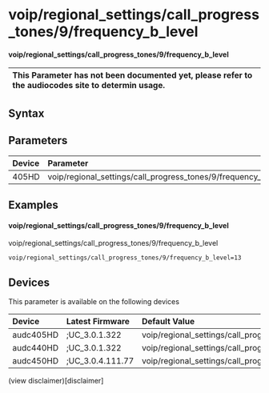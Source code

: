 ﻿---
description: voip/regional_settings/call_progress_tones/9/frequency_b_level
search: false
---

# voip/regional_settings/call_progress_tones/9/frequency_b_level

#### voip/regional_settings/call_progress_tones/9/frequency_b_level


| This Parameter has not been documented yet, please refer to the audiocodes site to determin usage.  | 
| :--- |

## Syntax

## Parameters
|Device|Parameter|value|Description|
|:---|:---|:---|:---|
| 405HD | voip/regional_settings/call_progress_tones/9/frequency_b_level |  |  |

## Examples
#### voip/regional_settings/call_progress_tones/9/frequency_b_level

voip/regional_settings/call_progress_tones/9/frequency_b_level

```
voip/regional_settings/call_progress_tones/9/frequency_b_level=13
```

## Devices
This parameter is available on the following devices

| Device | Latest Firmware | Default Value |
|:---|:---|:---|
| audc405HD | ;UC_3.0.1.322 | voip/regional_settings/call_progress_tones/9/frequency_b_level=13 
| audc440HD | ;UC_3.0.1.322 | voip/regional_settings/call_progress_tones/9/frequency_b_level=13 
| audc450HD | ;UC_3.0.4.111.77 | voip/regional_settings/call_progress_tones/9/frequency_b_level=13 

(view disclaimer)[disclaimer]
